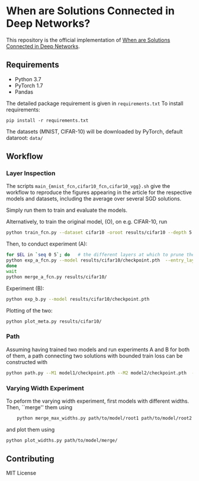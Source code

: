 # When are Solutions Connected in Deep Networks?

This repository is the official implementation of [When are Solutions Connected in Deep Networks](https://arxiv.org/abs/2102.09671). 

## Requirements

 * Python 3.7
 * PyTorch 1.7
 * Pandas

The detailed package requirement is given in ```requirements.txt``` 
To install requirements:

```setup
pip install -r requirements.txt
```

The datasets (MNIST, CIFAR-10) will be downloaded by PyTorch, default dataroot: ```data/```

## Workflow


### Layer Inspection


The scripts ```main_{mnist_fcn,cifar10_fcn,cifar10_vgg}.sh``` give the workflow
to reproduce the figures appearing in the article for the respective models and
datasets, including the average over several SGD solutions.

Simply run them to train and evaluate the models. 

Alternatively, to train the original model, (O), on e.g. CIFAR-10, run
```bash
python train_fcn.py --dataset cifar10 -oroot results/cifar10 --depth 5 --width 500 
```

Then, to conduct experiment (A):
```bash
for $EL in `seq 0 5`; do   # the different layers at which to prune the neurons
python exp_a_fcn.py --model results/cifar10/checkpoint.pth  --entry_layer $EL &
done
wait
python merge_a_fcn.py results/cifar10/
```

Experiment (B):
```bash
python exp_b.py --model results/cifar10/checkpoint.pth 
```

Plotting of the two:
```bash
python plot_meta.py results/cifar10/
```

### Path

Assuming having trained two models and run experiments A and B for both of them, a path connecting two solutions with bounded train loss can be constructed with
```bash
python path.py --M1 model1/checkpoint.pth --M2 model2/checkpoint.pth  --nameA A --nameB B 
```

### Varying Width Experiment


To peform the varying width experiment, first models with different widths. Then, ``merge'' them using 
```bash 
    python merge_max_widths.py path/to/model/root1 path/to/model/root2 ...
```
and plot them using 
```bash
python plot_widths.py path/to/model/merge/
```



## Contributing

MIT License



